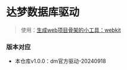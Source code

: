 # 达梦数据库驱动
> 使用：[生成web项目骨架的小工具：webkit](https://github.com/LorinHan/webkit)

### 版本对应
- 本仓库v1.0.0：dm官方驱动-20240918
